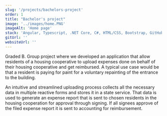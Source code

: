 ```yaml
---
slug: '/projects/bachelors-project'
order: 1
title: "Bachelor's project"
image: '../images/home.PNG'
imageAlt: 'Home page'
stack: 'Angular, Typescript, .NET Core, C#, HTML/CSS, Bootstrap, GitHub'
gitUrl: ''
websiteUrl: ''
---
```


Graded B.
Group project where we developed an application that allow residents
of a housing cooperative to upload expenses done on behalf of their housing
cooperative and get reimbursed. A typical use case would be that a resident
is paying for paint for a voluntary repainting of the entrance to the building.

An intuitive and streamlined uploading process collects all the necessary data
in multiple reactive forms and stores it in a state service. That data is used
to generate an expense report that is sent to chosen residents in the housing
cooperation for approval through signing. If all signees approve of the filed
expense report it is sent to accounting for reimbursement.
